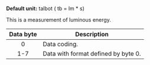**Default unit:** talbot ( tb = lm * s) 

This is a measurement of luminous energy.

 | Data byte | Description                         | 
 | :---------: | -----------                         | 
 | 0         | Data coding.                        | 
 | 1-7       | Data with format defined by byte 0. | 
